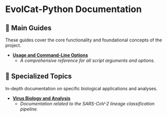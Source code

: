 # EvolCat-Python Documentation

## 📖 Main Guides

These guides cover the core functionality and foundational concepts of the project.

*   [**Usage and Command-Line Options**](./USAGE.md)
    *   *A comprehensive reference for all script arguments and options.*


## 🔬 Specialized Topics

In-depth documentation on specific biological applications and analyses.

*   [**Virus Biology and Analysis**](../guides/README.md)
    *   *Documentation related to the SARS-CoV-2 lineage classification pipeline.*
